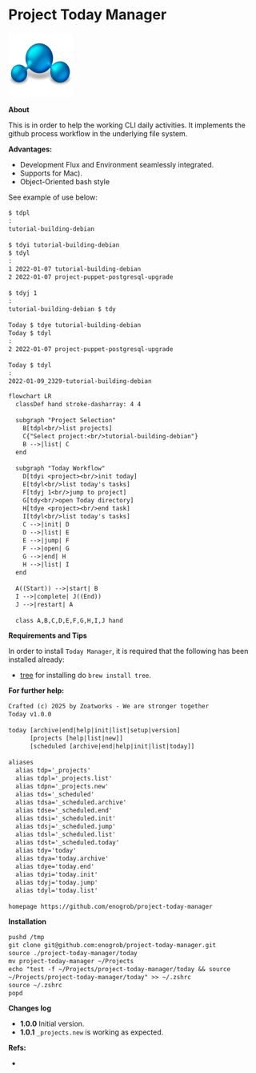 # Project Today Manager

![project image](images/project.png)

**About**

This is in order to help the working CLI daily activities. It implements the github process workflow in the underlying file system.


**Advantages:**

* []() Development Flux and Environment seamlessly integrated.
* Supports for Mac).
* Object-Oriented bash style

See example of use below:

```shell
$ tdpl
:
tutorial-building-debian

$ tdyi tutorial-building-debian
$ tdyl
:
1 2022-01-07 tutorial-building-debian
2 2022-01-07 project-puppet-postgresql-upgrade

$ tdyj 1
:
tutorial-building-debian $ tdy

Today $ tdye tutorial-building-debian
Today $ tdyl
:
2 2022-01-07 project-puppet-postgresql-upgrade

Today $ tdyl
:
2022-01-09_2329-tutorial-building-debian
```

```mermaid
flowchart LR
  classDef hand stroke-dasharray: 4 4

  subgraph "Project Selection"
    B[tdpl<br/>list projects]
    C{"Select project:<br/>tutorial-building-debian"}
    B -->|list| C
  end

  subgraph "Today Workflow"
    D[tdyi <project><br/>init today]
    E[tdyl<br/>list today's tasks]
    F[tdyj 1<br/>jump to project]
    G[tdy<br/>open Today directory]
    H[tdye <project><br/>end task]
    I[tdyl<br/>list today's tasks]
    C -->|init| D
    D -->|list| E
    E -->|jump| F
    F -->|open| G
    G -->|end| H
    H -->|list| I
  end

  A((Start)) -->|start| B
  I -->|complete| J((End))
  J -->|restart| A

  class A,B,C,D,E,F,G,H,I,J hand
```


**Requirements and Tips**

In order to install `Today Manager`, it is required that the following has been installed already:

* [tree](http://manpages.ubuntu.com/manpages/trusty/man1/tree.1.html) for installing do `brew install tree`.

**For further help:**

```shell
Crafted (c) 2025 by Zoatworks - We are stronger together 
Today v1.0.0

today [archive|end|help|init|list|setup|version]
      [projects [help|list|new]]
      [scheduled [archive|end|help|init|list|today]]

aliases
  alias tdp='_projects'
  alias tdpl='_projects.list'
  alias tdpn='_projects.new'
  alias tds='_scheduled'
  alias tdsa='_scheduled.archive'
  alias tdse='_scheduled.end'
  alias tdsi='_scheduled.init'
  alias tdsj='_scheduled.jump'
  alias tdsl='_scheduled.list'
  alias tdst='_scheduled.today'
  alias tdy='today'
  alias tdya='today.archive'
  alias tdye='today.end'
  alias tdyi='today.init'
  alias tdyj='today.jump'
  alias tdyl='today.list'      

homepage https://github.com/enogrob/project-today-manager
```
**Installation**

```shell
pushd /tmp
git clone git@github.com:enogrob/project-today-manager.git
source ./project-today-manager/today
mv project-today-manager ~/Projects
echo "test -f ~/Projects/project-today-manager/today && source ~/Projects/project-today-manager/today" >> ~/.zshrc
source ~/.zshrc
popd
```

**Changes log**

* **1.0.0** Initial version.
* **1.0.1** `_projects.new` is working as expected.

**Refs:**
* **[]()**

